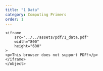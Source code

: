 ```yaml
---
title: "1 Data"
category: Computing Primers
order: 1
---
```


<div>
    <object
    data='../../assets/pdf/1_data.pdf'
    type="application/pdf"
    width="800"
    height="600"
    >

    <iframe
        src='../../assets/pdf/1_data.pdf'
        width="800"
        height="600"
    >
    <p>This browser does not support PDF!</p>
    </iframe>
    </object>
</div>
